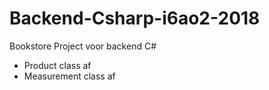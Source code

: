 # Backend-Csharp-i6ao2-2018
Bookstore Project voor backend C#


- Product class af
- Measurement  class af
